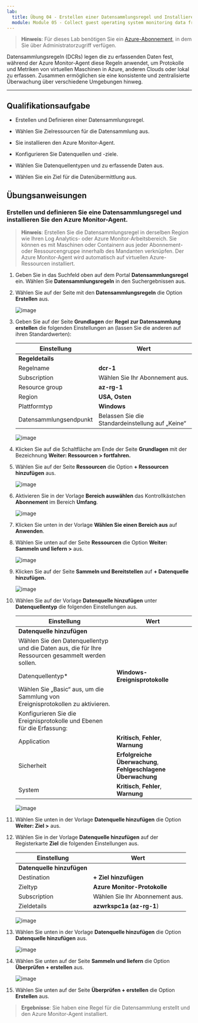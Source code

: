 ```yaml
---
lab:
  title: Übung 04 - Erstellen einer Datensammlungsregel und Installieren des Azure Monitor Agent
  module: Module 05 - Collect guest operating system monitoring data from Azure and hybrid virtual machines using Azure Monitor Agent
---
```



>**Hinweis**: Für dieses Lab benötigen Sie ein [Azure-Abonnement](https://azure.microsoft.com/en-us/free/?azure-portal=true), in dem Sie über Administratorzugriff verfügen. 


Datensammlungsregeln (DCRs) legen die zu erfassenden Daten fest, während der Azure Monitor-Agent diese Regeln anwendet, um Protokolle und Metriken von virtuellen Maschinen in Azure, anderen Clouds oder lokal zu erfassen. Zusammen ermöglichen sie eine konsistente und zentralisierte Überwachung über verschiedene Umgebungen hinweg.

---

## Qualifikationsaufgabe

- Erstellen und Definieren einer Datensammlungsregel.

- Wählen Sie Zielressourcen für die Datensammlung aus.

- Sie installieren den Azure Monitor-Agent.
  
- Konfigurieren Sie Datenquellen und -ziele.

- Wählen Sie Datenquellentypen und zu erfassende Daten aus.

- Wählen Sie ein Ziel für die Datenübermittlung aus.

## Übungsanweisungen 

### Erstellen und definieren Sie eine Datensammlungsregel und installieren Sie den Azure Monitor-Agent.

>**Hinweis**: Erstellen Sie die Datensammlungsregel in derselben Region wie Ihren Log Analytics- oder Azure Monitor-Arbeitsbereich. Sie können es mit Maschinen oder Containern aus jeder Abonnement- oder Ressourcengruppe innerhalb des Mandanten verknüpfen. Der Azure Monitor-Agent wird automatisch auf virtuellen Azure-Ressourcen installiert.

1. Geben Sie in das Suchfeld oben auf dem Portal **Datensammlungsregel** ein. Wählen Sie **Datensammlungsregeln** in den Suchergebnissen  aus.
  
2. Wählen Sie auf der Seite mit den **Datensammlungsregeln** die Option **Erstellen** aus.
  
   ![image](https://github.com/user-attachments/assets/99b9ac51-f2f4-466f-80bb-79d74874b573)

3. Geben Sie auf der Seite **Grundlagen** der **Regel zur Datensammlung erstellen** die folgenden Einstellungen an (lassen Sie die anderen auf ihren Standardwerten):

    |Einstellung|Wert|
    |---|---|
    |**Regeldetails**|
    |Regelname|**dcr-1**|
    |Subscription|Wählen Sie Ihr Abonnement aus.|
    |Resource group|**az-rg-1**|
    |Region|**USA, Osten**|
    |Plattformtyp|**Windows**|
    |Datensammlungsendpunkt|Belassen Sie die Standardeinstellung auf „Keine“|

    ![image](https://github.com/user-attachments/assets/35c527cf-499d-44b9-966f-0114b8643ef2)

4. Klicken Sie auf die Schaltfläche am Ende der Seite **Grundlagen** mit der Bezeichnung **Weiter: Ressourcen > fortfahren.**
   
5. Wählen Sie auf der Seite **Ressourcen** die Option **+ Ressourcen hinzufügen** aus.

    ![image](https://github.com/user-attachments/assets/6aabf2c9-bea2-47c1-9b0b-bf131cdec4e3)

6. Aktivieren Sie in der Vorlage **Bereich auswählen** das Kontrollkästchen **Abonnement** im Bereich **Umfang**.

    ![image](https://github.com/user-attachments/assets/2215e8cd-5047-4fc6-91ba-b2c645571bbd)

7. Klicken Sie unten in der Vorlage **Wählen Sie einen Bereich aus** auf **Anwenden**.
  
8. Wählen Sie unten auf der Seite **Ressourcen** die Option **Weiter: Sammeln und liefern >** aus.

    ![image](https://github.com/user-attachments/assets/717226c3-5ce0-454f-93a4-11b0e67d5a23)

9. Klicken Sie auf der Seite **Sammeln und Bereitstellen** auf **+ Datenquelle hinzufügen.**

    ![image](https://github.com/user-attachments/assets/0809cf5b-a460-40d1-8508-e42ba7ce78c1)

10. Wählen Sie auf der Vorlage **Datenquelle hinzufügen** unter **Datenquellentyp** die folgenden Einstellungen aus.
    
    |Einstellung|Wert|
    |---|---|
    |**Datenquelle hinzufügen**|
    |Wählen Sie den Datenquellentyp und die Daten aus, die für Ihre Ressourcen gesammelt werden sollen.|
    |Datenquellentyp*|**Windows-Ereignisprotokolle**|
    |Wählen Sie „Basic“ aus, um die Sammlung von Ereignisprotokollen zu aktivieren.|
    |Konfigurieren Sie die Ereignisprotokolle und Ebenen für die Erfassung:|
    |Application|**Kritisch**, **Fehler**, **Warnung**|
    |Sicherheit|**Erfolgreiche Überwachung**, **Fehlgeschlagene Überwachung**|
    |System|**Kritisch**, **Fehler**, **Warnung**|

    ![image](https://github.com/user-attachments/assets/5bc891ea-8cef-4baa-95c4-a432364179b1)

12. Wählen Sie unten in der Vorlage **Datenquelle hinzufügen** die Option **Weiter: Ziel >** aus.
   
13. Wählen Sie in der Vorlage **Datenquelle hinzufügen** auf der Registerkarte **Ziel** die folgenden Einstellungen aus.
    
    |Einstellung|Wert|
    |---|---|
    |**Datenquelle hinzufügen**|
    |Destination|**+ Ziel hinzufügen**|
    |Zieltyp|**Azure Monitor-Protokolle**|
    |Subscription|Wählen Sie Ihr Abonnement aus.|
    |Zieldetails|**azwrkspc1a (az-rg-1**)|

    ![image](https://github.com/user-attachments/assets/e00c17c8-5a70-4caa-8504-92f482cc5e57)

14. Wählen Sie unten in der Vorlage **Datenquelle hinzufügen** die Option **Datenquelle hinzufügen** aus.

    ![image](https://github.com/user-attachments/assets/4277089c-971c-4334-a49d-6ac6bfe93ff4)

15. Wählen Sie unten auf der Seite **Sammeln und liefern** die Option **Überprüfen + erstellen** aus.

    ![image](https://github.com/user-attachments/assets/0235fed9-6309-444c-9269-b9dbd1118b63)

16. Wählen Sie unten auf der Seite **Überprüfen + erstellen** die Option **Erstellen** aus.

> **Ergebnisse**: Sie haben eine Regel für die Datensammlung erstellt und den Azure Monitor-Agent installiert.
